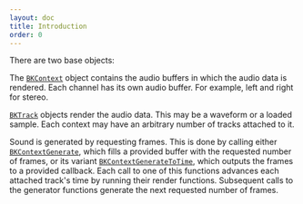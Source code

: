 ```yaml
---
layout: doc
title: Introduction
order: 0
---
```


There are two base objects:

The [`BKContext`](context/) object contains the audio buffers in which the audio data is rendered. Each channel has its own audio buffer. For example, left and right for stereo.

[`BKTrack`](track/) objects render the audio data. This may be a waveform or a loaded sample. Each context may have an arbitrary number of tracks attached to it.

Sound is generated by requesting frames. This is done by calling either [`BKContextGenerate`](), which fills a provided buffer with the requested number of frames, or its variant [`BKContextGenerateToTime`](), which outputs the frames to a provided callback. Each call to one of this functions advances each attached track's time by running their render functions. Subsequent calls to the generator functions generate the next requested number of frames.
